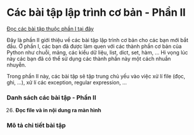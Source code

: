 # Các bài tập lập trình cơ bản - Phần II

<a href="https://github.com/hoanvu/basic_programming_exercises">Đọc các bài tập thuộc phần I tại đây</a>

Đây là phần II giới thiệu về các bài tập lập trình cơ bản cho các bạn mới bắt đầu. Ở phần I, các bạn đã được làm quen với các thành phần cơ bản của Python như chuỗi, mảng, các kiểu dữ liệu, list, dict, set, hàm, ... Hi vọng lúc này các bạn đã có thể sử dụng các thành phần này một cách nhuần nhuyễn. 

Trong phần II này, các bài tập sẽ tập trung chủ yếu vào việc xử lí file (đọc, ghi, ...), xử lí các exception, regular expression, ...

### Danh sách các bài tập - Phần II
26. <strong>Đọc file và in nội dung ra màn hình</strong>

### Mô tả chi tiết bài tập